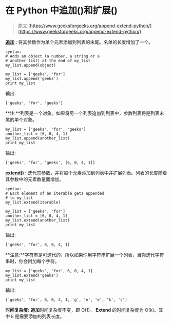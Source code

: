 # 在 Python 中追加()和扩展()

> 原文:[https://www.geeksforgeeks.org/append-extend-python/](https://www.geeksforgeeks.org/append-extend-python/)

**[追加](https://www.geeksforgeeks.org/list-methods-python/) :** 将其参数作为单个元素添加到列表的末尾。名单的长度增加了一个。

```
syntax: 
# Adds an object (a number, a string or a 
# another list) at the end of my_list
my_list.append(object)

```

```
my_list = ['geeks', 'for']
my_list.append('geeks')
print my_list
```

输出:

```
['geeks', 'for', 'geeks']

```

**注:**列表是一个对象。如果将另一个列表追加到列表中，参数列表将是列表末尾的单个对象。

```
my_list = ['geeks', 'for', 'geeks']
another_list = [6, 0, 4, 1]
my_list.append(another_list)
print my_list
```

输出:

```
['geeks', 'for', 'geeks', [6, 0, 4, 1]]

```

**[extend()](https://www.geeksforgeeks.org/list-methods-python/) :** 迭代其参数，并将每个元素添加到列表中并扩展列表。列表的长度随着其参数中的元素数量而增加。

```
syntax: 
# Each element of an iterable gets appended 
# to my_list
my_list.extend(iterable) 

```

```
my_list = ['geeks', 'for']
another_list = [6, 0, 4, 1]
my_list.extend(another_list)
print my_list
```

输出:

```
['geeks', 'for', 6, 0, 4, 1]

```

**注意:**字符串是可迭代的，所以如果你用字符串扩展一个列表，当你迭代字符串时，你会附加每个字符。

```
my_list = ['geeks', 'for', 6, 0, 4, 1]
my_list.extend('geeks')
print my_list
```

输出:

```
['geeks', 'for', 6, 0, 4, 1, 'g', 'e', 'e', 'k', 's']

```

**时间复杂度:**
**追加**时间复杂度不变，即 O(1)。
**Extend** 的时间复杂度为 O(k)。其中 k 是需要添加的列表长度。